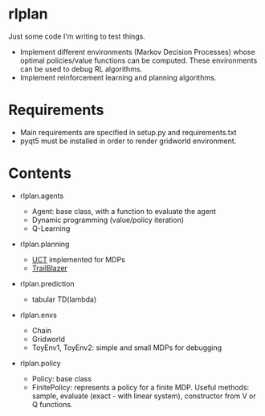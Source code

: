 # rlplan

Just some code I'm writing to test things. 


* Implement different environments (Markov Decision Processes) whose optimal policies/value functions can be computed. 
These environments can be used to debug RL algorithms. 
* Implement reinforcement learning and planning algorithms.

# Requirements

* Main requirements are specified in setup.py and requirements.txt
* pyqt5 must be installed in order to render gridworld environment.

# Contents
 
* rlplan.agents
    * Agent: base class, with a function to evaluate the agent
    * Dynamic programming (value/policy iteration)
    * Q-Learning

* rlplan.planning
    * [UCT](http://ggp.stanford.edu/readings/uct.pdf) implemented for MDPs
    * [TrailBlazer](http://researchers.lille.inria.fr/~valko/hp/publications/grill2016blazing.pdf)

* rlplan.prediction
    * tabular TD(lambda)

* rlplan.envs
    * Chain
    * Gridworld
    * ToyEnv1, ToyEnv2: simple and small MDPs for debugging 
   
* rlplan.policy
    * Policy: base class
    * FinitePolicy: represents a policy for a finite MDP. Useful methods: sample, evaluate (exact - with linear system),
        constructor from V or Q functions.
 